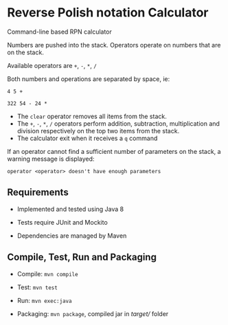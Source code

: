 # Reverse Polish notation Calculator

Command-line based RPN calculator

Numbers are pushed into the stack. Operators operate on numbers that are on the stack.
 
Available operators are `+`, `-`, `*`, `/`

Both numbers and operations are separated by space, ie:

`4 5 +`

`322 54 - 24 *`

- The `clear` operator removes all items from the stack.
- The `+`, `-`, `*`, `/` operators perform addition, subtraction, multiplication and division respectively on the top two items from the stack.
- The calculator exit when it receives a `q` command

If an operator cannot find a sufficient number of parameters on the stack, a warning message is displayed:
 
`operator <operator> doesn't have enough parameters`

## Requirements

- Implemented and tested using Java 8

- Tests require JUnit and Mockito

- Dependencies are managed by Maven


## Compile, Test, Run and Packaging

- Compile: `mvn compile`

- Test: `mvn test`

- Run: `mvn exec:java`

- Packaging: `mvn package`, compiled jar in *target/* folder
